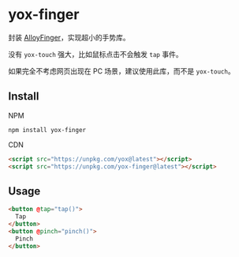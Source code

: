 # yox-finger

封装 [AlloyFinger](https://github.com/AlloyTeam/AlloyFinger)，实现超小的手势库。

没有 `yox-touch` 强大，比如鼠标点击不会触发 `tap` 事件。

如果完全不考虑网页出现在 PC 场景，建议使用此库，而不是 `yox-touch`。

## Install

NPM

```shell
npm install yox-finger
```

CDN

```html
<script src="https://unpkg.com/yox@latest"></script>
<script src="https://unpkg.com/yox-finger@latest"></script>
```

## Usage

```html
<button @tap="tap()">
  Tap
</button>
<button @pinch="pinch()">
  Pinch
</button>
```
